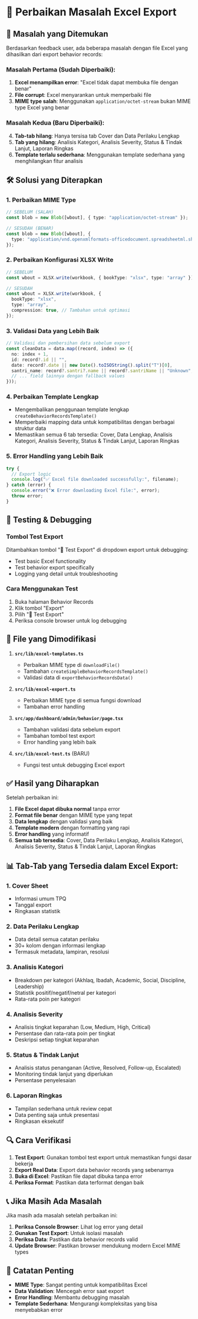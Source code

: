 # 🔧 Perbaikan Masalah Excel Export

## 🚨 Masalah yang Ditemukan

Berdasarkan feedback user, ada beberapa masalah dengan file Excel yang dihasilkan dari export behavior records:

### **Masalah Pertama (Sudah Diperbaiki):**

1. **Excel menampilkan error**: "Excel tidak dapat membuka file dengan benar"
2. **File corrupt**: Excel menyarankan untuk memperbaiki file
3. **MIME type salah**: Menggunakan `application/octet-stream` bukan MIME type Excel yang benar

### **Masalah Kedua (Baru Diperbaiki):**

4. **Tab-tab hilang**: Hanya tersisa tab Cover dan Data Perilaku Lengkap
5. **Tab yang hilang**: Analisis Kategori, Analisis Severity, Status & Tindak Lanjut, Laporan Ringkas
6. **Template terlalu sederhana**: Menggunakan template sederhana yang menghilangkan fitur analisis

## 🛠️ Solusi yang Diterapkan

### 1. **Perbaikan MIME Type**

```typescript
// SEBELUM (SALAH)
const blob = new Blob([wbout], { type: "application/octet-stream" });

// SESUDAH (BENAR)
const blob = new Blob([wbout], {
  type: "application/vnd.openxmlformats-officedocument.spreadsheetml.sheet",
});
```

### 2. **Perbaikan Konfigurasi XLSX Write**

```typescript
// SEBELUM
const wbout = XLSX.write(workbook, { bookType: "xlsx", type: "array" });

// SESUDAH
const wbout = XLSX.write(workbook, {
  bookType: "xlsx",
  type: "array",
  compression: true, // Tambahan untuk optimasi
});
```

### 3. **Validasi Data yang Lebih Baik**

```typescript
// Validasi dan pembersihan data sebelum export
const cleanData = data.map((record, index) => ({
  no: index + 1,
  id: record?.id || "",
  date: record?.date || new Date().toISOString().split("T")[0],
  santri_name: record?.santri?.name || record?.santriName || "Unknown",
  // ... field lainnya dengan fallback values
}));
```

### 4. **Perbaikan Template Lengkap**

- Mengembalikan penggunaan template lengkap `createBehaviorRecordsTemplate()`
- Memperbaiki mapping data untuk kompatibilitas dengan berbagai struktur data
- Memastikan semua 6 tab tersedia: Cover, Data Lengkap, Analisis Kategori, Analisis Severity, Status & Tindak Lanjut, Laporan Ringkas

### 5. **Error Handling yang Lebih Baik**

```typescript
try {
  // Export logic
  console.log("✅ Excel file downloaded successfully:", filename);
} catch (error) {
  console.error("❌ Error downloading Excel file:", error);
  throw error;
}
```

## 🧪 Testing & Debugging

### **Tombol Test Export**

Ditambahkan tombol "🧪 Test Export" di dropdown export untuk debugging:

- Test basic Excel functionality
- Test behavior export specifically
- Logging yang detail untuk troubleshooting

### **Cara Menggunakan Test**

1. Buka halaman Behavior Records
2. Klik tombol "Export"
3. Pilih "🧪 Test Export"
4. Periksa console browser untuk log debugging

## 📁 File yang Dimodifikasi

1. **`src/lib/excel-templates.ts`**
   - Perbaikan MIME type di `downloadFile()`
   - Tambahan `createSimpleBehaviorRecordsTemplate()`
   - Validasi data di `exportBehaviorRecordsData()`

2. **`src/lib/excel-export.ts`**
   - Perbaikan MIME type di semua fungsi download
   - Tambahan error handling

3. **`src/app/dashboard/admin/behavior/page.tsx`**
   - Tambahan validasi data sebelum export
   - Tambahan tombol test export
   - Error handling yang lebih baik

4. **`src/lib/excel-test.ts`** (BARU)
   - Fungsi test untuk debugging Excel export

## ✅ Hasil yang Diharapkan

Setelah perbaikan ini:

1. **File Excel dapat dibuka normal** tanpa error
2. **Format file benar** dengan MIME type yang tepat
3. **Data lengkap** dengan validasi yang baik
4. **Template modern** dengan formatting yang rapi
5. **Error handling** yang informatif
6. **Semua tab tersedia**: Cover, Data Perilaku Lengkap, Analisis Kategori, Analisis Severity, Status & Tindak Lanjut, Laporan Ringkas

## 📊 **Tab-Tab yang Tersedia dalam Excel Export:**

### 1. **Cover Sheet**

- Informasi umum TPQ
- Tanggal export
- Ringkasan statistik

### 2. **Data Perilaku Lengkap**

- Data detail semua catatan perilaku
- 30+ kolom dengan informasi lengkap
- Termasuk metadata, lampiran, resolusi

### 3. **Analisis Kategori**

- Breakdown per kategori (Akhlaq, Ibadah, Academic, Social, Discipline, Leadership)
- Statistik positif/negatif/netral per kategori
- Rata-rata poin per kategori

### 4. **Analisis Severity**

- Analisis tingkat keparahan (Low, Medium, High, Critical)
- Persentase dan rata-rata poin per tingkat
- Deskripsi setiap tingkat keparahan

### 5. **Status & Tindak Lanjut**

- Analisis status penanganan (Active, Resolved, Follow-up, Escalated)
- Monitoring tindak lanjut yang diperlukan
- Persentase penyelesaian

### 6. **Laporan Ringkas**

- Tampilan sederhana untuk review cepat
- Data penting saja untuk presentasi
- Ringkasan eksekutif

## 🔍 Cara Verifikasi

1. **Test Export**: Gunakan tombol test export untuk memastikan fungsi dasar bekerja
2. **Export Real Data**: Export data behavior records yang sebenarnya
3. **Buka di Excel**: Pastikan file dapat dibuka tanpa error
4. **Periksa Format**: Pastikan data terformat dengan baik

## 📞 Jika Masih Ada Masalah

Jika masih ada masalah setelah perbaikan ini:

1. **Periksa Console Browser**: Lihat log error yang detail
2. **Gunakan Test Export**: Untuk isolasi masalah
3. **Periksa Data**: Pastikan data behavior records valid
4. **Update Browser**: Pastikan browser mendukung modern Excel MIME types

## 🎯 Catatan Penting

- **MIME Type**: Sangat penting untuk kompatibilitas Excel
- **Data Validation**: Mencegah error saat export
- **Error Handling**: Membantu debugging masalah
- **Template Sederhana**: Mengurangi kompleksitas yang bisa menyebabkan error
